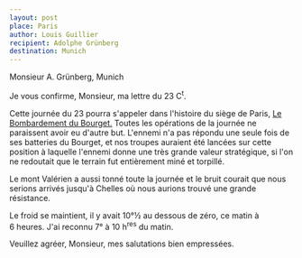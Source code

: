 ```yaml
---
layout: post
place: Paris
author: Louis Guillier
recipient: Adolphe Grünberg
destination: Munich
---
```


Monsieur A. Grünberg, Munich


Je vous confirme, Monsieur, ma lettre du 23 C<sup>t</sup>.

Cette journée du 23 pourra s'appeler dans l'histoire du siège de Paris,
<ins>Le Bombardement du Bourget.</ins>
Toutes les opérations de la journée ne paraissent avoir eu d'autre but.
L'ennemi n'a pas répondu une seule fois de ses batteries du Bourget, et nos
troupes auraient été lancées sur cette position à laquelle l'ennemi donne une
très grande valeur stratégique, si l'on ne redoutait que le terrain fut
entièrement miné et torpillé.

Le mont Valérien a aussi tonné toute la journée et le bruit courait que nous
serions arrivés jusqu'à Chelles où nous aurions trouvé une grande résistance.

Le froid se maintient, il y avait 10°½ au dessous de zéro, ce matin à 6 heures.
J'ai reconnu 7° à 10 h<sup>res</sup> du matin.

Veuillez agréer, Monsieur, mes salutations bien empressées.
